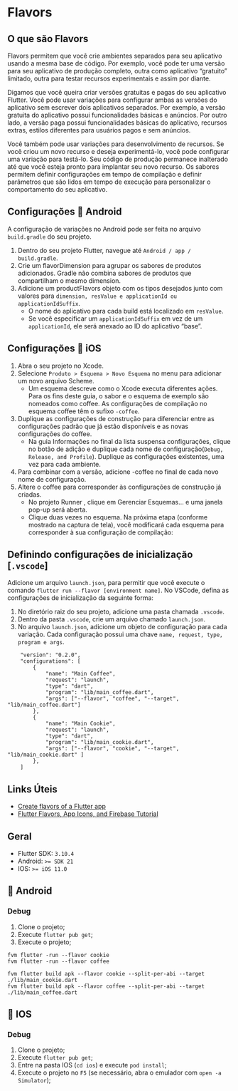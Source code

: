 # Flavors
## O que são Flavors 
Flavors permitem que você crie ambientes separados para seu aplicativo usando a mesma base de código. Por exemplo, você pode ter uma versão para seu aplicativo de produção completo, outra como aplicativo “gratuito” limitado, outra para testar recursos experimentais e assim por diante.

Digamos que você queira criar versões gratuitas e pagas do seu aplicativo Flutter. Você pode usar variações para configurar ambas as versões do aplicativo sem escrever dois aplicativos separados. Por exemplo, a versão gratuita do aplicativo possui funcionalidades básicas e anúncios. Por outro lado, a versão paga possui funcionalidades básicas do aplicativo, recursos extras, estilos diferentes para usuários pagos e sem anúncios.

Você também pode usar variações para desenvolvimento de recursos. Se você criou um novo recurso e deseja experimentá-lo, você pode configurar uma variação para testá-lo. Seu código de produção permanece inalterado até que você esteja pronto para implantar seu novo recurso.
Os sabores permitem definir configurações em tempo de compilação e definir parâmetros que são lidos em tempo de execução para personalizar o comportamento do seu aplicativo.

## Configurações 🤖 Android
A configuração de variações no Android pode ser feita no arquivo `build.gradle` do seu projeto.
1. Dentro do seu projeto Flutter, navegue até `Android / app / build.gradle`.
2. Crie um flavorDimension para agrupar os sabores de produtos adicionados. Gradle não combina sabores de produtos que compartilham o mesmo dimension.
3. Adicione um productFlavors objeto com os tipos desejados junto com valores para `dimension, resValue e applicationId ou applicationIdSuffix`.
   * O nome do aplicativo para cada build está localizado em `resValue`.
   * Se você especificar um `applicationIdSuffix` em vez de um `applicationId`, ele será anexado ao ID do aplicativo “base”.
  
## Configurações 🍎 iOS
1. Abra o seu projeto no Xcode.
2. Selecione `Produto > Esquema > Novo Esquema` no menu para adicionar um novo arquivo Scheme.
   * Um esquema descreve como o Xcode executa diferentes ações. Para os fins deste guia, o sabor e o esquema de exemplo são nomeados como coffee. As configurações de compilação no esquema coffee têm o sufixo `-coffee`.
3. Duplique as configurações de construção para diferenciar entre as configurações padrão que já estão disponíveis e as novas configurações do coffee.
   * Na guia Informações no final da lista suspensa configurações, clique no botão de adição e duplique cada nome de configuração(`Debug, Release, and Profile`). Duplique as configurações existentes, uma vez para cada ambiente.
4. Para combinar com a versão, adicione -coffee no final de cada novo nome de configuração.
5. Altere o coffee para corresponder às configurações de construção já criadas.
   * No projeto Runner , clique em Gerenciar Esquemas… e uma janela pop-up será aberta.
   * Clique duas vezes no esquema. Na próxima etapa (conforme mostrado na captura de tela), você modificará cada esquema para corresponder à sua configuração de compilação:

## Definindo configurações de inicialização [`.vscode`]
Adicione um arquivo `launch.json`, para permitir que você execute o comando `flutter run --flavor [environment name]`. No VSCode, defina as configurações de inicialização da seguinte forma:
1. No diretório raiz do seu projeto, adicione uma pasta chamada `.vscode`.
2. Dentro da pasta `.vscode`, crie um arquivo chamado `launch.json`.
3. No arquivo `launch.json`, adicione um objeto de configuração para cada variação. Cada configuração possui uma chave `name, request, type, program e args`.
```
    "version": "0.2.0",
    "configurations": [
        {
            "name": "Main Coffee",
            "request": "launch",
            "type": "dart",
            "program": "lib/main_coffee.dart",
            "args": ["--flavor", "coffee", "--target", "lib/main_coffee.dart"]
        },
        {
            "name": "Main Cookie",
            "request": "launch",
            "type": "dart",
            "program": "lib/main_cookie.dart",
            "args": ["--flavor", "cookie", "--target", "lib/main_cookie.dart" ]
        },
    ]
```

## Links Úteis
- [Create flavors of a Flutter app](https://docs.flutter.dev/deployment/flavors) <br/>
- [Flutter Flavors, App Icons, and Firebase Tutorial](https://youtu.be/Vhm1Cv2uPko?si=fSR_OgCQR7UF7Fzi) <br/>

## Geral
* Flutter SDK: `3.10.4`
* Android: `>= SDK 21`
* IOS: `>= iOS 11.0 `

## 🤖 Android
### Debug
1. Clone o projeto;
2. Execute `flutter pub get`;
3. Execute o projeto;

```shell script
fvm flutter -run --flavor cookie
fvm flutter -run --flavor coffee

fvm flutter build apk --flavor cookie --split-per-abi --target ./lib/main_cookie.dart
fvm flutter build apk --flavor coffee --split-per-abi --target ./lib/main_coffee.dart
```

## 🍎 IOS
### Debug
1. Clone o projeto;
2. Execute `flutter pub get`;
3. Entre na pasta IOS (`cd ios`) e execute `pod install`;
4. Execute o projeto no `F5` (se necessário, abra o emulador com `open -a Simulator`);